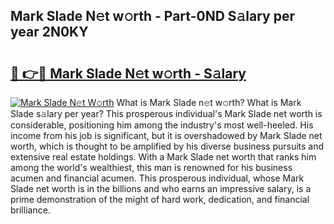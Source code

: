 ## Mark Slade N𝚎t w𝚘rth - Part-0ND S𝚊lary per year 2N0KY

# <h2><a href="http://gc1fc5z.nevu.top/?p=Mark+Slade">🔗 👉🔴 Mark Slade N𝚎t w𝚘rth - S𝚊lary</a></h2>

[![Mark Slade N𝚎t W𝚘rth](https://i.imgur.com/Oavwk0R.jpeg)](http://gc1fc5z.nevu.top/?p=Mark+Slade)
What is Mark Slade n𝚎t w𝚘rth? What is Mark Slade s𝚊lary per year?
This prosperous individual's Mark Slade net worth is considerable, positioning him among the industry's most well-heeled. His income from his job is significant, but it is overshadowed by Mark Slade net worth, which is thought to be amplified by his diverse business pursuits and extensive real estate holdings. With a Mark Slade net worth that ranks him among the world's wealthiest, this man is renowned for his business acumen and financial acumen. This prosperous individual, whose Mark Slade net worth is in the billions and who earns an impressive salary, is a prime demonstration of the might of hard work, dedication, and financial brilliance.
